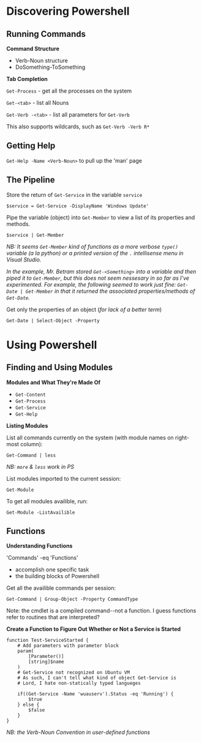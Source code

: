 # Discovering Powershell 

## Running Commands 

**Command Structure** 

- Verb-Noun structure 
- DoSomething-ToSomething 

**Tab Completion**

`Get-Process` - get all the processes on the system 

`Get-<tab>` - list all Nouns 

`Get-Verb -<tab>` - list all parameters for `Get-Verb`

This also supports wildcards, such as `Get-Verb -Verb R*`

## Getting Help 

`Get-Help -Name <Verb-Noun>` to pull up the 'man' page 

## The Pipeline 

Store the return of `Get-Service` in the variable `service` 

`$service = Get-Service -DisplayName 'Windows Update'`

Pipe the variable (object) into `Get-Member` to view a list of its properties and methods. 

`$service | Get-Member` 

*NB: It seems `Get-Member` kind of functions as a more verbose `type()` variable (a la python) or a printed version of the `.` intellisense menu in Visual Studio.*

*In the example, Mr. Betram stored `Get-<Something>` into a variable and then piped it to `Get-Member`, but this does  not seem nessesary in so far as I've experimented. For example, the following seemed to work just fine: `Get-Date | Get-Member` in that it returned the associated properties/methods of `Get-Date`.*

Get only the properties of an object (*for lack of a better term*)

`Get-Date | Select-Object -Property`

# Using Powershell 

## Finding and Using Modules 

**Modules and What They're Made Of**

- `Get-Content`
- `Get-Process`
- `Get-Service`
- `Get-Help`


**Listing Modules** 

List all commands currently on the system (with module names on right-most column):

`Get-Command | less`

*NB: `more` & `less` work in PS*

List modules imported to the current session: 

`Get-Module`

To get all modules availible, run: 

`Get-Module -ListAvailible`

## Functions

**Understanding Functions**

'Commands' -eq 'Functions'

- accomplish one specific task 
- the building blocks of Powershell  

Get all the availible commands per session: 

`Get-Command | Group-Object -Property CommandType`

Note: the cmdlet is a compiled command--not a function. I guess functions refer to routines that are interpreted?

**Create a Function to Figure Out Whether or Not a Service is Started** 

	function Test-ServiceStarted {
		# Add parameters with parameter block 
		param(
			[Parameter()]
			[string]$name 
		)
		# Get-Service not recognized on Ubuntu VM
		# As such, I can't tell what kind of object Get-Service is
		# Lord, I hate non-statically typed langueges 
		
		if((Get-Service -Name 'wuauserv').Status -eq 'Running') {
			$true
		} else {
			$false
		}
	}

*NB: the Verb-Noun Convention in user-defined functions* 
